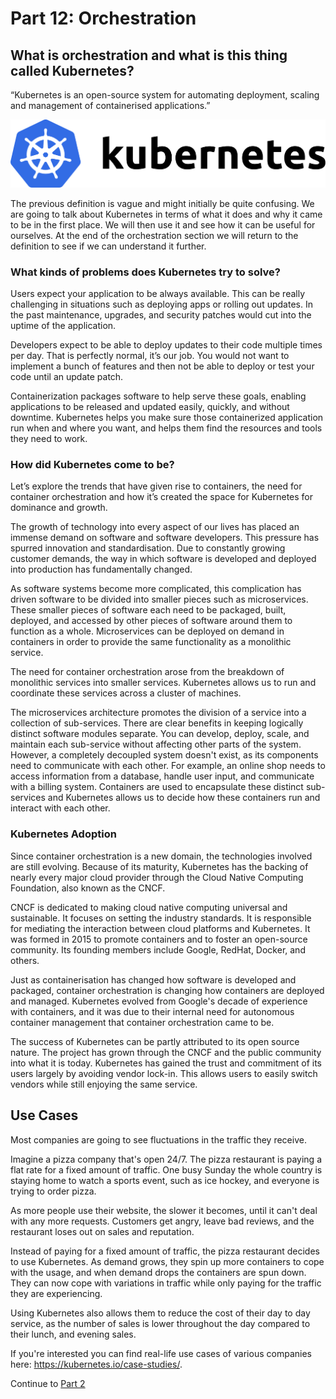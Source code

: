 # Part 12: Orchestration

## What is orchestration and what is this thing called Kubernetes?

“Kubernetes is an open-source system for automating deployment, scaling and management of containerised applications.”


![alt text](../../InstructorNotes/Images/kubernetes.png)


The previous definition is vague and might initially be quite confusing. We are going to talk about Kubernetes in
terms of what it does and why it came to be in the first place. We will then use it and see how it can be useful
for ourselves. At the end of the orchestration section we will return to the definition to see if we can understand it further.


### What kinds of problems does Kubernetes try to solve?

Users expect your application to be always available. This can be really challenging in situations such as deploying apps 
or rolling out updates. In the past maintenance, upgrades, and security patches would cut into the uptime of the application.

Developers expect to be able to deploy updates to their code multiple times per day. That is perfectly normal, it’s 
our job. You would not want to implement a bunch of features and then not be able to deploy or test your code until an 
update patch.

Containerization packages software to help serve these goals, enabling applications to be released and updated easily,
quickly, and without downtime. Kubernetes helps you make sure those containerized application run when and where you want,
and helps them find the resources and tools they need to work. 

### How did Kubernetes come to be?

Let’s explore the trends that have given rise to containers, the need for container orchestration and how it’s created
the space for Kubernetes for dominance and growth.

The growth of technology into every aspect of our lives has placed an immense demand on software and software developers.
This pressure has spurred innovation and standardisation. Due to constantly growing customer demands, the way in which software
is developed and deployed into production has fundamentally changed.

As software systems become more complicated, this complication has driven software to be divided into smaller pieces such 
as microservices. These smaller pieces of software each need to be packaged, built, deployed, and accessed by other pieces 
of software around them to function as a whole. Microservices can be deployed on demand in containers
in order to provide the same functionality as a monolithic service.

The need for container orchestration arose from the breakdown of monolithic services into smaller services. Kubernetes
allows us to run and coordinate these services across a cluster of machines.

The microservices architecture promotes the division of a service into a collection of sub-services. There are clear 
benefits in keeping logically distinct software modules separate. You can develop, deploy, scale, and maintain each sub-service
without affecting other parts of the system. However, a completely decoupled system doesn't exist, as its components need
to communicate with each other. For example, an online shop needs to access information from a database, handle user input,
and communicate with a billing system. Containers are used to encapsulate these distinct sub-services and Kubernetes allows
us to decide how these containers run and interact with each other.

### Kubernetes Adoption

Since container orchestration is a new domain, the technologies involved are still evolving. Because of its maturity,
Kubernetes has the backing of nearly every major cloud provider through the Cloud Native Computing Foundation, also known 
as the CNCF. 

CNCF is dedicated to making cloud native computing universal and sustainable. It focuses on setting the industry standards.
It is responsible for mediating the interaction between cloud platforms and Kubernetes. It was formed in 2015 to promote
containers and to foster an open-source community. Its founding members include Google, RedHat, Docker, and others.

Just as containerisation has changed how software is developed and packaged, container orchestration is changing how containers are
deployed and managed. Kubernetes evolved from Google's decade of experience with containers, and it was due to their 
internal need for autonomous container management that container orchestration came to be.

The success of Kubernetes can be partly attributed to its open source nature. The project has grown through the CNCF and 
the public community into what it is today. Kubernetes has gained the trust and commitment of its users largely by avoiding
vendor lock-in. This allows users to easily switch vendors while still enjoying the same service.

## Use Cases

Most companies are going to see fluctuations in the traffic they receive.

Imagine a pizza company that's open 24/7. The pizza restaurant is paying a flat rate for a fixed amount of traffic. 
One busy Sunday the whole country is staying home to watch a sports event, such as ice hockey, and everyone is trying to order pizza. 

As more people use their website, the slower it becomes, until it can't deal with any more requests. Customers get angry, leave bad reviews,
and the restaurant loses out on sales and reputation.

Instead of paying for a fixed amount of traffic, the pizza restaurant decides to use Kubernetes. As demand grows, they spin up
more containers to cope with the usage, and when demand drops the containers are spun down. They can now cope with variations
in traffic while only paying for the traffic they are experiencing.
 
Using Kubernetes also allows them to reduce the cost of their day to day service, as the number of sales is lower throughout 
the day compared to their lunch, and evening sales. 

If you're interested you can find real-life use cases of various companies here: https://kubernetes.io/case-studies/.

Continue to [Part 2](Devops.md)